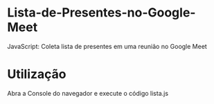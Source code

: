 # Lista-de-Presentes-no-Google-Meet
JavaScript: Coleta lista de presentes em uma reunião no Google Meet

# Utilização
Abra a Console do navegador e execute o código lista.js
